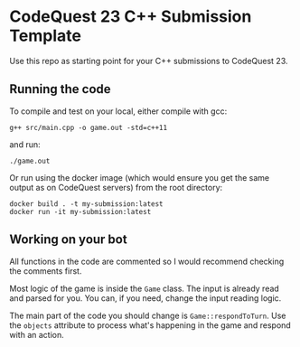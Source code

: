 # CodeQuest 23 C++ Submission Template

Use this repo as starting point for your C++ submissions to CodeQuest 23.

## Running the code

To compile and test on your local, either compile with gcc:

```
g++ src/main.cpp -o game.out -std=c++11
```

and run:

```
./game.out
```

Or run using the docker image (which would ensure you get the same output as on CodeQuest servers) from the root directory:

```
docker build . -t my-submission:latest
docker run -it my-submission:latest
```

## Working on your bot

All functions in the code are commented so I would recommend checking the comments first.

Most logic of the game is inside the `Game` class. The input is already read and parsed for you. You can, if you need, change the
input reading logic.

The main part of the code you should change is `Game::respondToTurn`. Use the `objects` attribute to process what's happening in the game and respond with an action.